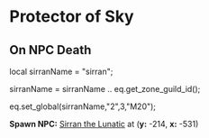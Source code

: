 # Protector of Sky


## On NPC Death

local sirranName = "sirran";

sirranName = sirranName .. eq.get_zone_guild_id();

eq.set_global(sirranName,"2",3,"M20");

**Spawn NPC:**  [Sirran the Lunatic](/npc/71058) at (**y:** -214, **x:** -531)




